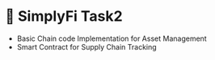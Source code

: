 # 🚀 SimplyFi Task2

- Basic Chain code Implementation for Asset Management
- Smart Contract for Supply Chain Tracking


